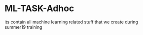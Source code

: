 # ML-TASK-Adhoc
its contain all machine learning related stuff that we create during summer19 training
